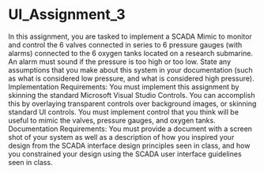 # UI_Assignment_3
In this assignment, you are tasked to implement a SCADA Mimic to monitor and control the 6 valves connected in series to 6 pressure gauges (with alarms) connected to the 6 oxygen tanks located on a research submarine. An alarm must sound if the pressure is too high or too low. State any assumptions that you make about this system in your documentation (such as what is considered low pressure, and what is considered high pressure).  Implementation Requirements:  You must implement this assignment by skinning the standard Microsoft Visual Studio Controls. You can accomplish this by overlaying transparent controls over background images, or skinning standard UI controls.  You must implement control that you think will be useful to mimic the valves, pressure gauges, and oxygen tanks.  Documentation Requirements:  You must provide a document with a screen shot of your system as well as a description of how you inspired your design from the SCADA interface design principles seen in class, and how you constrained your design using the SCADA user interface guidelines seen in class.
